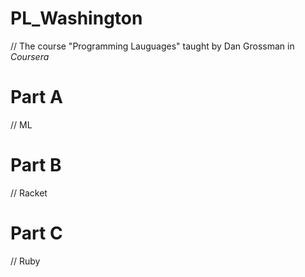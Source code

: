 # PL_Washington
// The course "Programming Lauguages" taught by Dan Grossman in _Coursera_


# Part A
// ML

# Part B
// Racket

# Part C
// Ruby
